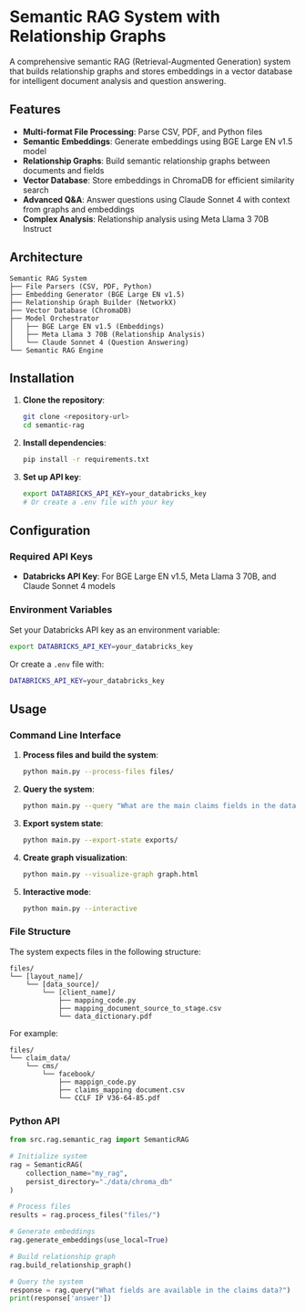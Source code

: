 # Semantic RAG System with Relationship Graphs

A comprehensive semantic RAG (Retrieval-Augmented Generation) system that builds relationship graphs and stores embeddings in a vector database for intelligent document analysis and question answering.

## Features

- **Multi-format File Processing**: Parse CSV, PDF, and Python files
- **Semantic Embeddings**: Generate embeddings using BGE Large EN v1.5 model
- **Relationship Graphs**: Build semantic relationship graphs between documents and fields
- **Vector Database**: Store embeddings in ChromaDB for efficient similarity search
- **Advanced Q&A**: Answer questions using Claude Sonnet 4 with context from graphs and embeddings
- **Complex Analysis**: Relationship analysis using Meta Llama 3 70B Instruct

## Architecture

```
Semantic RAG System
├── File Parsers (CSV, PDF, Python)
├── Embedding Generator (BGE Large EN v1.5)
├── Relationship Graph Builder (NetworkX)
├── Vector Database (ChromaDB)
├── Model Orchestrator
│   ├── BGE Large EN v1.5 (Embeddings)
│   ├── Meta Llama 3 70B (Relationship Analysis)
│   └── Claude Sonnet 4 (Question Answering)
└── Semantic RAG Engine
```

## Installation

1. **Clone the repository**:
   ```bash
   git clone <repository-url>
   cd semantic-rag
   ```

2. **Install dependencies**:
   ```bash
   pip install -r requirements.txt
   ```

3. **Set up API key**:
   ```bash
   export DATABRICKS_API_KEY=your_databricks_key
   # Or create a .env file with your key
   ```

## Configuration

### Required API Keys

- **Databricks API Key**: For BGE Large EN v1.5, Meta Llama 3 70B, and Claude Sonnet 4 models

### Environment Variables

Set your Databricks API key as an environment variable:

```bash
export DATABRICKS_API_KEY=your_databricks_key
```

Or create a `.env` file with:
```bash
DATABRICKS_API_KEY=your_databricks_key
```

## Usage

### Command Line Interface

1. **Process files and build the system**:
   ```bash
   python main.py --process-files files/
   ```

2. **Query the system**:
   ```bash
   python main.py --query "What are the main claims fields in the data?"
   ```

3. **Export system state**:
   ```bash
   python main.py --export-state exports/
   ```

4. **Create graph visualization**:
   ```bash
   python main.py --visualize-graph graph.html
   ```

5. **Interactive mode**:
   ```bash
   python main.py --interactive
   ```

### File Structure

The system expects files in the following structure:

```
files/
└── [layout_name]/
    └── [data_source]/
        └── [client_name]/
            ├── mapping_code.py
            ├── mapping_document_source_to_stage.csv
            └── data_dictionary.pdf
```

For example:
```
files/
└── claim_data/
    └── cms/
        └── facebook/
            ├── mappign_code.py
            ├── claims_mapping document.csv
            └── CCLF IP V36-64-85.pdf
```

### Python API

```python
from src.rag.semantic_rag import SemanticRAG

# Initialize system
rag = SemanticRAG(
    collection_name="my_rag",
    persist_directory="./data/chroma_db"
)

# Process files
results = rag.process_files("files/")

# Generate embeddings
rag.generate_embeddings(use_local=True)

# Build relationship graph
rag.build_relationship_graph()

# Query the system
response = rag.query("What fields are available in the claims data?")
print(response['answer'])
```